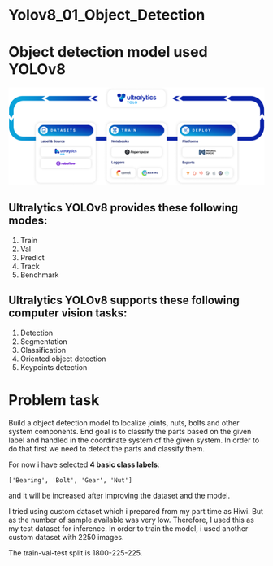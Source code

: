 # Yolov8_01_Object_Detection

# **Object detection model used YOLOv8**

![YOLOv8 Integrations Banner](https://github.com/ultralytics/assets/raw/main/yolov8/banner-integrations.png)

## Ultralytics YOLOv8 provides these following modes:
1.   Train
2.   Val
3.   Predict
4.   Track
5.   Benchmark

## Ultralytics YOLOv8 supports these following computer vision tasks:
1.   Detection
2.   Segmentation
3.   Classification
4.   Oriented object detection
5.   Keypoints detection

# **Problem task**
Build a object detection model to localize joints, nuts, bolts and other system components. End goal is to classify the parts based on the given label and handled in the coordinate system of the given system. In order to do that first we need to detect the parts and classify them.

For now i have selected **4 basic class labels**:

    ['Bearing', 'Bolt', 'Gear', 'Nut']
and it will be increased after improving the dataset and the model.

I tried using custom dataset which i prepared from my part time as Hiwi. But as the number of sample available was very low. Therefore, I used this as my test dataset for inference. In order to train the model, i used another custom dataset with 2250 images.

The train-val-test split is 1800-225-225.
